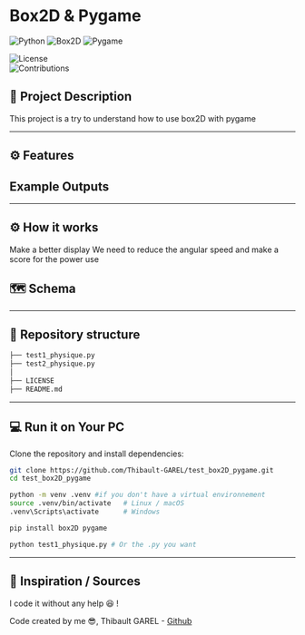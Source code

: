 # Box2D & Pygame

![Python](https://img.shields.io/badge/python-3.9%2B-blue.svg)
![Box2D](https://img.shields.io/badge/Box-2.3.10-red.svg)
![Pygame](https://img.shields.io/badge/Pygame-2.6.1-red.svg)

![License](https://img.shields.io/badge/license-MIT-green.svg)  
![Contributions](https://img.shields.io/badge/contributions-welcome-orange.svg)  

## 📝 Project Description 
This project is a try to understand how to use box2D with pygame


---

## ⚙️ Features
  


## Example Outputs



---

## ⚙️ How it works

Make a better display
We need to reduce the angular speed and make a score for the power use


## 🗺️ Schema


---

## 📂 Repository structure  
```bash
├── test1_physique.py
├── test2_physique.py
│
├── LICENSE
├── README.md
```

---

## 💻 Run it on Your PC  
Clone the repository and install dependencies:  
```bash
git clone https://github.com/Thibault-GAREL/test_box2D_pygame.git
cd test_box2D_pygame

python -m venv .venv #if you don't have a virtual environnement
source .venv/bin/activate   # Linux / macOS
.venv\Scripts\activate      # Windows

pip install box2D pygame

python test1_physique.py # Or the .py you want
```
---

## 📖 Inspiration / Sources  
I code it without any help 😆 !

Code created by me 😎, Thibault GAREL - [Github](https://github.com/Thibault-GAREL)